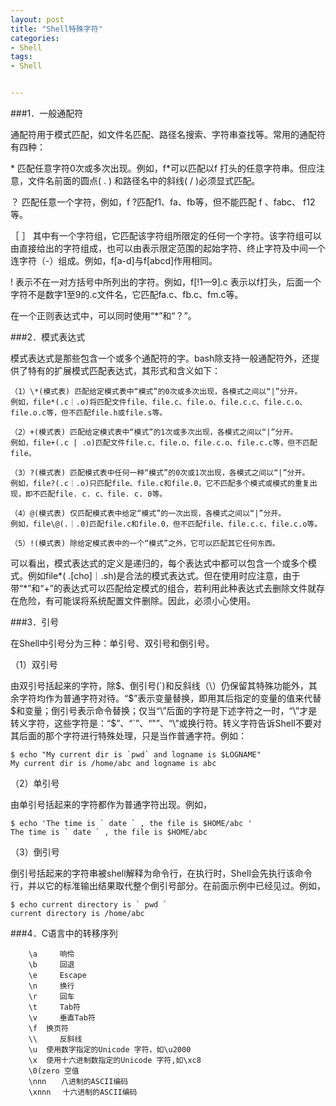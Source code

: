 ```yaml
---
layout: post
title: "Shell特殊字符"
categories:
- Shell
tags:
- Shell


---
```




###1．一般通配符
 
  通配符用于模式匹配，如文件名匹配、路径名搜索、字符串查找等。常用的通配符有四种：
 
\* 匹配任意字符0次或多次出现。例如，f*可以匹配以f 打头的任意字符串。但应注意，文件名前面的圆点( . ) 和路径名中的斜线( / )必须显式匹配。
 
？ 匹配任意一个字符，例如，f ?匹配f1、fa、fb等，但不能匹配 f 、fabc、 f12等。
 
［ ］ 其中有一个字符组，它匹配该字符组所限定的任何一个字符。该字符组可以由直接给出的字符组成，也可以由表示限定范围的起始字符、终止字符及中间一个连字符（-）组成。例如，f[a-d]与f[abcd]作用相同。
 
! 表示不在一对方括号中所列出的字符。例如，f[!1—9].c 表示以f打头，后面一个字符不是数字1至9的.c文件名，它匹配fa.c、fb.c、fm.c等。
 
在一个正则表达式中，可以同时使用“*”和“？”。
 
 
###2．模式表达式
 
  模式表达式是那些包含一个或多个通配符的字。bash除支持一般通配符外，还提供了特有的扩展模式匹配表达式，其形式和含义如下：
 
	（1）\*(模式表) 匹配给定模式表中“模式”的0次或多次出现，各模式之间以“|”分开。
	例如，file*(.c｜.o)将匹配文件file、file.c、file.o、file.c.c、file.c.o、file.o.c等，但不匹配file.h或file.s等。
	
	（2）+(模式表) 匹配给定模式表中“模式”的1次或多次出现，各模式之间以“|”分开。
	例如，file+(.c | .o)匹配文件file.c、file.o、file.c.o、file.c.c等，但不匹配file。
	
	（3）?(模式表) 匹配模式表中任何一种“模式”的0次或1次出现，各模式之间以“|”分开。
	例如，file?(.c｜.o)只匹配file、file.c和file.0，它不匹配多个模式或模式的重复出现，即不匹配file. c. c、file. c. 0等。
	
	（4）@(模式表) 仅匹配模式表中给定“模式”的一次出现，各模式之间以“|”分开。
	例如，file\@(.｜.0)匹配file.c和file.0，但不匹配file、file.c.c、file.c.o等。
	
	（5）!(模式表) 除给定模式表中的一个“模式”之外，它可以匹配其它任何东西。 

可以看出，模式表达式的定义是递归的，每个表达式中都可以包含一个或多个模式。例如file\*( .[cho]｜.sh)是合法的模式表达式。但在使用时应注意，由于带“*”和“+”的表达式可以匹配给定模式的组合，若利用此种表达式去删除文件就存在危险，有可能误将系统配置文件删除。因此，必须小心使用。
 
###3．引号
 
在Shell中引号分为三种：单引号、双引号和倒引号。
 
（1）双引号
 
由双引号括起来的字符，除\$、倒引号(\`)和反斜线（\\）仍保留其特殊功能外，其余字符均作为普通字符对待。“\$”表示变量替换，即用其后指定的变量的值来代替\$和变量；倒引号表示命令替换；仅当“\”后面的字符是下述字符之一时，“\”才是转义字符，这些字符是：“$”、“`”、“"”、“\”或换行符。转义字符告诉Shell不要对其后面的那个字符进行特殊处理，只是当作普通字符。例如：
 
	$ echo "My current dir is `pwd` and logname is $LOGNAME"
	My current dir is /home/abc and logname is abc
 
（2）单引号
 
由单引号括起来的字符都作为普通字符出现。例如，
 
	$ echo 'The time is ` date ` , the file is $HOME/abc '
	The time is ` date ` , the file is $HOME/abc
 
（3）倒引号
 
倒引号括起来的字符串被shell解释为命令行，在执行时，Shell会先执行该命令行，并以它的标准输出结果取代整个倒引号部分。在前面示例中已经见过。例如，
 
	$ echo current directory is ` pwd `
	current directory is /home/abc


###4．C语言中的转移序列

		\a　　　响伶
		\b　　　回退
		\e　　　Escape
		\n　　　换行
		\r　　　回车
		\t　　　Tab符
		\v　　　垂直Tab符
		\f	换页符
		\\　　　反斜线
		\u	使用数字指定的Unicode 字符，如\u2000
		\x	使用十六进制数指定的Unicode 字符,如\xc8
		\0(zero	空值
		\nnn　　八进制的ASCII编码
		\xnnn　 十六进制的ASCII编码
